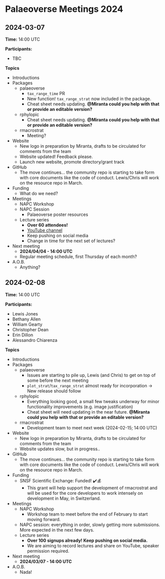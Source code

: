 # Palaeoverse Meetings 2024

## 2024-03-07

**Time:** 14:00 UTC

**Participants:**

- TBC

**Topics**

- Introductions
- Packages
  - palaeoverse
    - `tax_range_time` PR
    - New function! `tax_range_strat` now included in the package.
    - Cheat sheet needs updating. **@Miranta could you help with that or provide an editable version?**
  - rphylopic
    - Cheat sheet needs updating. **@Miranta could you help with that or provide an editable version?**
  - rmacrostrat
    - Meeting?
- Website
  - New logo in preparation by Miranta, drafts to be circulated for comments from the team
  - Website updated! Feedback please.
  - Launch new website, promote directory/grant track
- GitHub
  - The move continues... the community repo is starting to take form with core documents like the code of conduct. Lewis/Chris will work on the resource repo in March.
- Funding
  - What do we need?
- Meetings 
  - NAPC Workshop
  - NAPC Session
    - Palaeoverse poster resources
  - Lecture series
    - **Over 60 attendees!**
    - [YouTube channel](https://www.youtube.com/channel/UCTzcJ84EF08PZX6VfNDf0Hg)
    - Keep pushing on social media
    - Change in time for the next set of lectures?
- Next meeting
  - **2024/04/04 - 14:00 UTC**
  - Regular meeting schedule, first Thursday of each month?
- A.O.B.
  - Anything? 

## 2024-02-08

**Time:** 14:00 UTC

**Participants:**

- Lewis Jones
- Bethany Allen
- William Gearty
- Christopher Dean
- Erin Dillon
- Alessandro Chiarenza

**Topics**

- Introductions
- Packages
  - palaeoverse
    - Issues are starting to pile up, Lewis (and Chris) to get on top of some before the next meeting
    - `plot_strat`/`tax_range_strat` almost ready for incorporation -> New release should follow
  - rphylopic
    - Everything looking good, a small few tweaks underway for minor functionality improvements (e.g. image justification)
    - Cheat sheet will need updating in the near future. **@Miranta could you help with that or provide an editable version?**
  - rmacrostrat
    - Development team to meet next week (2024-02-15; 14:00 UTC)
- Website
  - New logo in preparation by Miranta, drafts to be circulated for comments from the team
  - Website updates slow, but in progress..
- GitHub
  - The move continues... the community repo is starting to take form with core documents like the code of conduct. Lewis/Chris will work on the resource repo in March.
- Funding
  - SNSF Scientific Exchange: Funded! ✔️💰
    - This grant will help support the development of rmacrostrat and will be used for the core developers to work intensely on development in May, in Switzerland.
- Meetings
  - NAPC Workshop
    - Workshop team to meet before the end of February to start moving forward. 
  - NAPC session: everything in order, slowly getting more submissions. More expected in the next few days.
  - Lecture series
    - **Over 100 signups already! Keep pushing on social media.**
    - We are aiming to record lectures and share on YouTube, speaker permission required.
- Next meeting
  - **2024/03/07 - 14:00 UTC** 
- A.O.B.
  - Nada!
